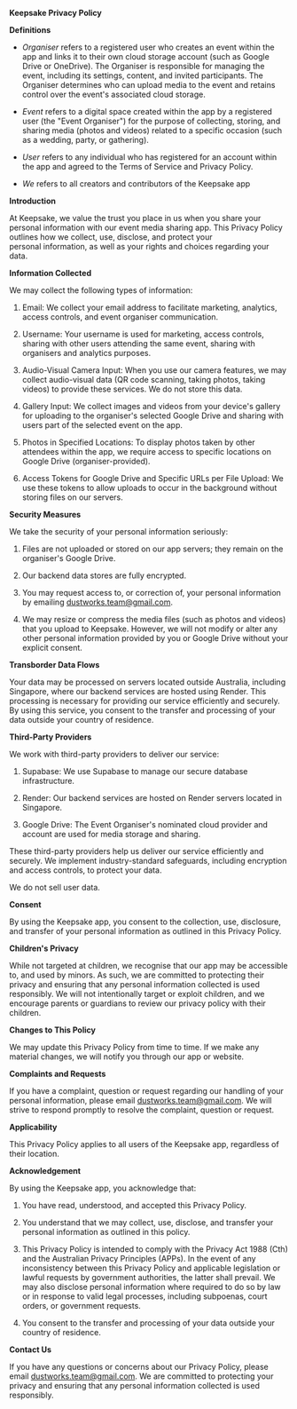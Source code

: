 **Keepsake Privacy Policy**

**Definitions**

- *Organiser* refers to a registered user who creates an event within the app and links it to their own cloud storage account (such as Google Drive or OneDrive). The Organiser is responsible for managing the event, including its settings, content, and invited participants. The Organiser determines who can upload media to the event and retains control over the event's associated cloud storage.

- *Event* refers to a digital space created within the app by a registered user (the "Event Organiser") for the purpose of collecting, storing, and sharing media (photos and videos) related to a specific occasion (such as a wedding, party, or gathering).

- *User* refers to any individual who has registered for an account within the app and agreed to the Terms of Service and Privacy Policy.

- *We* refers to all creators and contributors of the Keepsake app


**Introduction**

At Keepsake, we value the trust you place in us when you share your personal information with our event media sharing app. This Privacy Policy outlines how we collect, use, disclose, and protect your personal information, as well as your rights and choices regarding your data.  

**Information Collected**

We may collect the following types of information:

1. Email: We collect your email address to facilitate marketing, analytics, access controls, and event organiser communication.

2. Username: Your username is used for marketing, access controls, sharing with other users attending the same event, sharing with organisers and analytics purposes.

3. Audio-Visual Camera Input: When you use our camera features, we may collect audio-visual data (QR code scanning, taking photos, taking videos) to provide these services. We do not store this data.

4. Gallery Input: We collect images and videos from your device's gallery for uploading to the organiser's selected Google Drive and sharing with users part of the selected event on the app.

5. Photos in Specified Locations: To display photos taken by other attendees within the app, we require access to specific locations on Google Drive (organiser-provided).

6. Access Tokens for Google Drive and Specific URLs per File Upload: We use these tokens to allow uploads to occur in the background without storing files on our servers.


**Security Measures**

We take the security of your personal information seriously:
  

1. Files are not uploaded or stored on our app servers; they remain on the organiser's Google Drive.

2. Our backend data stores are fully encrypted.

3. You may request access to, or correction of, your personal information by emailing [dustworks.team@gmail.com](mailto:dustworks.team@gmail.com).

4. We may resize or compress the media files (such as photos and videos) that you upload to Keepsake. However, we will not modify or alter any other personal information provided by you or Google Drive without your explicit consent.



**Transborder Data Flows**

Your data may be processed on servers located outside Australia, including Singapore, where our backend services are hosted using Render. This processing is necessary for providing our service efficiently and securely. By using this service, you consent to the transfer and processing of your data outside your country of residence.
  

**Third-Party Providers**

We work with third-party providers to deliver our service:

1. Supabase: We use Supabase to manage our secure database infrastructure.

2. Render: Our backend services are hosted on Render servers located in Singapore.

3. Google Drive: The Event Organiser's nominated cloud provider and account are used for media storage and sharing.
  

These third-party providers help us deliver our service efficiently and securely. We implement industry-standard safeguards, including encryption and access controls, to protect your data.

We do not sell user data.

  

**Consent**

By using the Keepsake app, you consent to the collection, use, disclosure, and transfer of your personal information as outlined in this Privacy Policy.

**Children's Privacy**

While not targeted at children, we recognise that our app may be accessible to, and used by minors. As such, we are committed to protecting their privacy and ensuring that any personal information collected is used responsibly. We will not intentionally target or exploit children, and we encourage parents or guardians to review our privacy policy with their children.


**Changes to This Policy**

We may update this Privacy Policy from time to time. If we make any material changes, we will notify you through our app or website.


**Complaints and Requests**
  
If you have a complaint, question or request regarding our handling of your personal information, please email [dustworks.team@gmail.com](mailto:dustworks.team@gmail.com). We will strive to respond promptly to resolve the complaint, question or request.

  
**Applicability**

This Privacy Policy applies to all users of the Keepsake app, regardless of their location.


**Acknowledgement**

By using the Keepsake app, you acknowledge that:

1. You have read, understood, and accepted this Privacy Policy.

2. You understand that we may collect, use, disclose, and transfer your personal information as outlined in this policy.

3. This Privacy Policy is intended to comply with the Privacy Act 1988 (Cth) and the Australian Privacy Principles (APPs). In the event of any inconsistency between this Privacy Policy and applicable legislation or lawful requests by government authorities, the latter shall prevail. We may also disclose personal information where required to do so by law or in response to valid legal processes, including subpoenas, court orders, or government requests.

4. You consent to the transfer and processing of your data outside your country of residence.

  

**Contact Us**

If you have any questions or concerns about our Privacy Policy, please email [dustworks.team@gmail.com](mailto:dustworks.team@gmail.com). We are committed to protecting your privacy and ensuring that any personal information collected is used responsibly.
